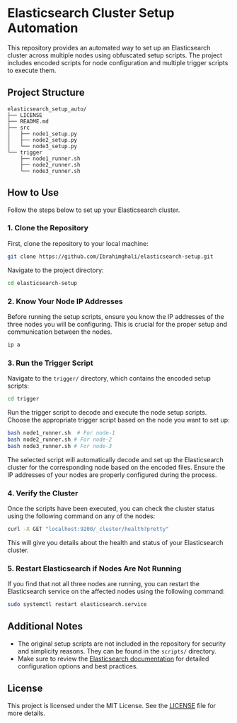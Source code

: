 # Elasticsearch Cluster Setup Automation

This repository provides an automated way to set up an Elasticsearch cluster across multiple nodes using obfuscated setup scripts. The project includes encoded scripts for node configuration and multiple trigger scripts to execute them.

## Project Structure

```plaintext
elasticsearch_setup_auto/
├── LICENSE
├── README.md
├── src
│   ├── node1_setup.py
│   ├── node2_setup.py
│   └── node3_setup.py
└── trigger
    ├── node1_runner.sh
    ├── node2_runner.sh
    └── node3_runner.sh
```

## How to Use

Follow the steps below to set up your Elasticsearch cluster.

### 1. Clone the Repository

First, clone the repository to your local machine:

```bash
git clone https://github.com/Ibrahimghali/elasticsearch-setup.git
```

Navigate to the project directory:

```bash
cd elasticsearch-setup
```

### 2. Know Your Node IP Addresses

Before running the setup scripts, ensure you know the IP addresses of the three nodes you will be configuring. This is crucial for the proper setup and communication between the nodes.

```bash
ip a
```

### 3. Run the Trigger Script

Navigate to the `trigger/` directory, which contains the encoded setup scripts:

```bash
cd trigger
```

Run the trigger script to decode and execute the node setup scripts. Choose the appropriate trigger script based on the node you want to set up:

```bash
bash node1_runner.sh  # For node-1
bash node2_runner.sh # For node-2
bash node3_runner.sh # For node-3
```

The selected script will automatically decode and set up the Elasticsearch cluster for the corresponding node based on the encoded files. Ensure the IP addresses of your nodes are properly configured during the process.

### 4. Verify the Cluster

Once the scripts have been executed, you can check the cluster status using the following command on any of the nodes:

```bash
curl -X GET "localhost:9200/_cluster/health?pretty"
```

This will give you details about the health and status of your Elasticsearch cluster.

### 5. Restart Elasticsearch if Nodes Are Not Running

If you find that not all three nodes are running, you can restart the Elasticsearch service on the affected nodes using the following command:

```bash
sudo systemctl restart elasticsearch.service
```

## Additional Notes

- The original setup scripts are not included in the repository for security and simplicity reasons. They can be found in the `scripts/` directory.
- Make sure to review the [Elasticsearch documentation](https://www.elastic.co/guide/en/elasticsearch/reference/index.html) for detailed configuration options and best practices.

## License

This project is licensed under the MIT License. See the [LICENSE](LICENSE) file for more details.

